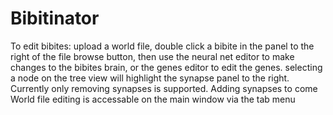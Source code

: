 # Bibitinator
To edit bibites: upload a world file, double click a bibite in the panel to the right of the file browse button, 
then use the neural net editor to make changes to the bibites brain, or the genes editor to edit the genes.
selecting a node on the tree view will highlight the synapse panel to the right.
Currently only removing synapses is supported. Adding synapses to come
World file editing is accessable on the main window via the tab menu
